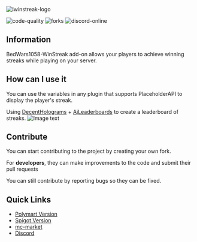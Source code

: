 ![Iwinstreak-logo](https://i.imgur.com/XPBkZkm.png)

![code-quality](https://img.shields.io/codacy/grade/1e1dc3fdb98c43a796424b2c4ed71e98?style=for-the-badge) ![forks](https://img.shields.io/github/forks/reussy/BedWars1058-WinStreak?color=yellow&style=for-the-badge) ![discord-online](https://img.shields.io/discord/871270710214000681?color=blue&label=DISCORD&style=for-the-badge)

## Information
BedWars1058-WinStreak add-on allows your players to achieve winning streaks while playing on your server.

## How can I use it
You can use the variables in any plugin that supports PlaceholderAPI to display the player's streak.

Using [DecentHolograms][decent-holograms] + [AjLeaderboards][ajleaderboards] to create a leaderboard of streaks.
![Image text](https://i.imgur.com/tz0IGkO.png)
## Contribute
You can start contributing to the project by creating your own fork.

For **developers**, they can make improvements to the code and submit their pull requests

You can still contribute by reporting bugs so they can be fixed.

## Quick Links
-   [Polymart Version][polymart]
-   [Spigot Version][spigot]
-   [mc-market][mc-market]
-   [Discord][discord]

[polymart]: https://polymart.org/resource/winstreak-bedwars1058-add-on.1871
[spigot]: https://www.spigotmc.org/resources/bedwars1058-winstreak-addon-sqlite-mysql.97509/
[mc-market]: https://www.mc-market.org/resources/24131/
[discord]: https://discord.gg/nx7E9vecWp
[decent-holograms]: https://www.spigotmc.org/resources/decent-holograms-1-8-1-18-2-papi-support-no-dependencies.96927/
[ajleaderboards]: https://www.spigotmc.org/resources/ajleaderboards.85548/
